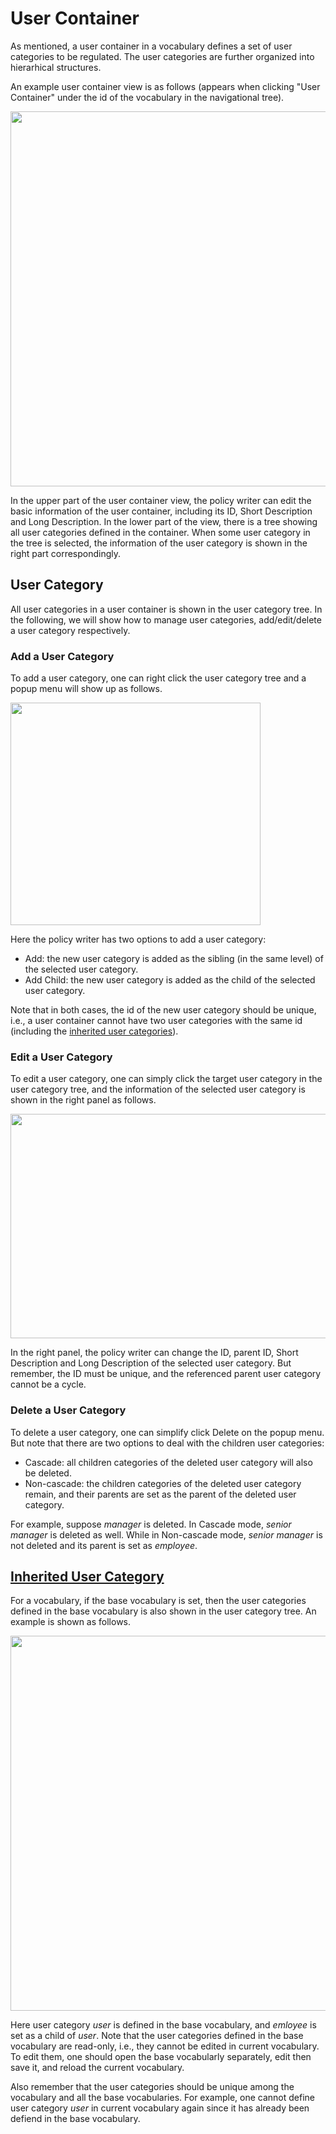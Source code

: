 # User Container
As mentioned, a user container in a vocabulary defines a set of user categories to be regulated. The user categories are further organized into hierarhical structures.

An example user container view is as follows (appears when clicking "User Container" under the id of the vocabulary in the navigational tree).

<img src="../img/user_container.png" width="800" height="600">

In the upper part of the user container view, the policy writer can edit the basic information of the user container, including its ID, Short Description and Long Description. In the lower part of the view, there is a tree showing all user categories defined in the container. When some user category in the tree is selected, the information of the user category is shown in the right part correspondingly.


## User Category
All user categories in a user container is shown in the user category tree. In the following, we will show how to manage user categories, add/edit/delete a user category respectively.

### Add a User Category
To add a user category, one can right click the user category tree and a popup menu will show up as follows.

<img src="../img/add_user_category.png" width="400" height="356">

Here the policy writer has two options to add a user category:

* Add: the new user category is added as the sibling (in the same level) of the selected user category.
* Add Child: the new user category is added as the child of the selected user category. 

Note that in both cases, the id of the new user category should be unique, i.e., a user container cannot have two user categories with the same id (including the [inherited user categories](#inherit)).

### Edit a User Category
To edit a user category, one can simply click the target user category in the user category tree, and the information of the selected user category is shown in the right panel as follows.

<img src="../img/edit_user_category.png" width="800" height="359">

In the right panel, the policy writer can change the ID, parent ID, Short Description and Long Description of the selected user category.
But remember, the ID must be unique, and the referenced parent user category cannot be a cycle.

### Delete a User Category
To delete a user category, one can simplify click Delete on the popup menu. But note that there are two options to deal with the children user categories:

* Cascade: all children categories of the deleted user category will also be deleted.
* Non-cascade: the children categories of the deleted user category remain, and their parents are set as the parent of the deleted user category.

For example, suppose *manager* is deleted. In Cascade mode, *senior manager* is deleted as well. While in Non-cascade mode, *senior manager* is not deleted and its parent is set as *employee*. 


## [Inherited User Category](id:inherit)
For a vocabulary, if the base vocabulary is set, then the user categories defined in the base vocabulary is also shown in the user category tree. An example is shown as follows.

<img src="../img/inherited_user_category.png" width="800" height="600">

Here user category *user* is defined in the base vocabulary, and *emloyee* is set as a child of *user*.
Note that the user categories defined in the base vocabulary are read-only, i.e., they cannot be edited in current vocabulary.
To edit them, one should open the base vocabularly separately, edit then save it, and reload the current vocabulary.

Also remember that the user categories should be unique among the vocabulary and all the base vocabularies.
For example, one cannot define user category *user* in current vocabulary again since it has already been defiend in the base vocabulary.
